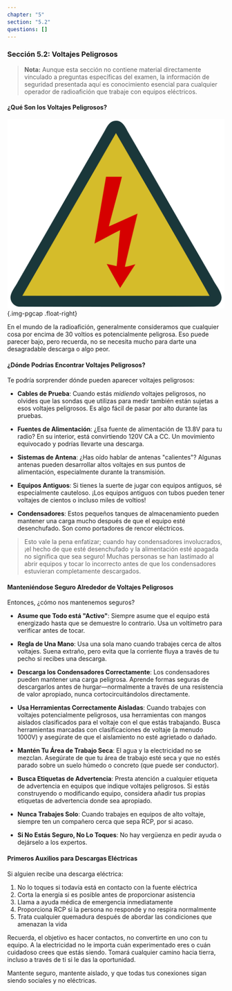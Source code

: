 ```yaml
---
chapter: "5"
section: "5.2"
questions: []
---
```


### Sección 5.2: Voltajes Peligrosos

> **Nota:** Aunque esta sección no contiene material directamente vinculado a preguntas específicas del examen, la información de seguridad presentada aquí es conocimiento esencial para cualquier operador de radioafición que trabaje con equipos eléctricos.

#### ¿Qué Son los Voltajes Peligrosos?

![Símbolo de voltaje peligroso](../../../images/illus/hazardvolts.svg)
{.img-pgcap .float-right}

En el mundo de la radioafición, generalmente consideramos que cualquier cosa por encima de 30 voltios es potencialmente peligrosa. Eso puede parecer bajo, pero recuerda, no se necesita mucho para darte una desagradable descarga o algo peor.

#### ¿Dónde Podrías Encontrar Voltajes Peligrosos?

Te podría sorprender dónde pueden aparecer voltajes peligrosos:

- **Cables de Prueba**: Cuando estás *midiendo* voltajes peligrosos, no olvides que las sondas que utilizas para medir también están sujetas a esos voltajes peligrosos. Es algo fácil de pasar por alto durante las pruebas.

- **Fuentes de Alimentación**: ¿Esa fuente de alimentación de 13.8V para tu radio? En su interior, está convirtiendo 120V CA a CC. Un movimiento equivocado y podrías llevarte una descarga.

- **Sistemas de Antena**: ¿Has oído hablar de antenas "calientes"? Algunas antenas pueden desarrollar altos voltajes en sus puntos de alimentación, especialmente durante la transmisión.

- **Equipos Antiguos**: Si tienes la suerte de jugar con equipos antiguos, sé especialmente cauteloso. ¡Los equipos antiguos con tubos pueden tener voltajes de cientos o incluso miles de voltios!

- **Condensadores**: Estos pequeños tanques de almacenamiento pueden mantener una carga mucho después de que el equipo esté desenchufado. Son como portadores de rencor eléctricos.

> Esto vale la pena enfatizar; cuando hay condensadores involucrados, ¡el hecho de que esté desenchufado y la alimentación esté apagada no significa que sea seguro! Muchas personas se han lastimado al abrir equipos y tocar lo incorrecto antes de que los condensadores estuvieran completamente descargados.

#### Manteniéndose Seguro Alrededor de Voltajes Peligrosos

Entonces, ¿cómo nos mantenemos seguros?

- **Asume que Todo está "Activo"**: Siempre asume que el equipo está energizado hasta que se demuestre lo contrario. Usa un voltímetro para verificar antes de tocar.

- **Regla de Una Mano**: Usa una sola mano cuando trabajes cerca de altos voltajes. Suena extraño, pero evita que la corriente fluya a través de tu pecho si recibes una descarga.

- **Descarga los Condensadores Correctamente**: Los condensadores pueden mantener una carga peligrosa. Aprende formas seguras de descargarlos antes de hurgar—normalmente a través de una resistencia de valor apropiado, nunca cortocircuitándolos directamente.

- **Usa Herramientas Correctamente Aisladas**: Cuando trabajes con voltajes potencialmente peligrosos, usa herramientas con mangos aislados clasificados para el voltaje con el que estás trabajando. Busca herramientas marcadas con clasificaciones de voltaje (a menudo 1000V) y asegúrate de que el aislamiento no esté agrietado o dañado.

- **Mantén Tu Área de Trabajo Seca**: El agua y la electricidad no se mezclan. Asegúrate de que tu área de trabajo esté seca y que no estés parado sobre un suelo húmedo o concreto (que puede ser conductor).

- **Busca Etiquetas de Advertencia**: Presta atención a cualquier etiqueta de advertencia en equipos que indique voltajes peligrosos. Si estás construyendo o modificando equipo, considera añadir tus propias etiquetas de advertencia donde sea apropiado.

- **Nunca Trabajes Solo**: Cuando trabajes en equipos de alto voltaje, siempre ten un compañero cerca que sepa RCP, por si acaso.

- **Si No Estás Seguro, No Lo Toques**: No hay vergüenza en pedir ayuda o dejárselo a los expertos.

#### Primeros Auxilios para Descargas Eléctricas

Si alguien recibe una descarga eléctrica:

1. No lo toques si todavía está en contacto con la fuente eléctrica
2. Corta la energía si es posible antes de proporcionar asistencia
3. Llama a ayuda médica de emergencia inmediatamente
4. Proporciona RCP si la persona no responde y no respira normalmente
5. Trata cualquier quemadura después de abordar las condiciones que amenazan la vida

Recuerda, el objetivo es hacer contactos, no convertirte en uno con tu equipo. A la electricidad no le importa cuán experimentado eres o cuán cuidadoso crees que estás siendo. Tomará cualquier camino hacia tierra, incluso a través de ti si le das la oportunidad.

Mantente seguro, mantente aislado, y que todas tus conexiones sigan siendo sociales y no eléctricas.
